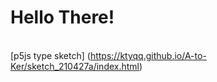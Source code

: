 # Hello There!
<br>[p5js type sketch] (https://ktyqq.github.io/A-to-Ker/sketch_210427a/index.html)</br>
